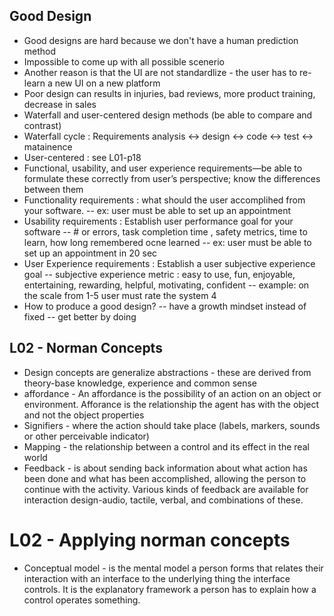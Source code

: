 ## Good Design
- Good designs are hard because we don't have a human prediction method
- Impossible to come up with all possible scenerio 
- Another reason is that the UI are not standardlize - the user has to re-learn a new UI on a new platform
- Poor design can results in injuries, bad reviews, more product training, decrease in sales  
- Waterfall and user-centered design methods (be able to compare and contrast)
- Waterfall cycle : Requirements analysis <-> design <-> code <-> test <-> matainence 
- User-centered : see L01-p18
- Functional, usability, and user experience requirements—be able to formulate these correctly from user’s perspective; know the differences between them
- Functionality requirements : what should the user accomplihed from your software. 
-- ex: user must be able to set up an appointment 
- Usability requirements : Establish user performance goal for your software
-- # or errors, task completion time , safety metrics, time to learn, how long remembered ocne learned 
-- ex: user must be able to set up an appointment in 20 sec
- User Experience requirements : Establish a user subjective experience goal
-- subjective experience metric : easy to use, fun, enjoyable, entertaining, rewarding, helpful, motivating, confident 
-- example: on the scale from 1-5 user must rate the system 4
- How to produce a good design?
-- have a growth mindset instead of fixed 
-- get better by doing 

## L02 - Norman Concepts
- Design concepts are generalize abstractions - these are derived from theory-base knowledge, experience and common sense 
- affordance - An affordance is the possibility of an action on an object or environment.  Afforance is the relationship the agent has with the object and not the object properties 
- Signifiers - where the action should take place (labels, markers, sounds or other perceivable indicator)
- Mapping - the relationship between a control and its effect in the real world 
- Feedback - is about sending back information about what action has been done and what has been accomplished, allowing the person to continue with the activity. Various kinds of feedback are available for interaction design-audio, tactile, verbal, and combinations of these.

# L02 - Applying norman concepts 
- Conceptual model - is the mental model a person forms that relates their interaction with an interface to the underlying thing the interface controls. It is the explanatory framework a person has to explain how a control operates something.
